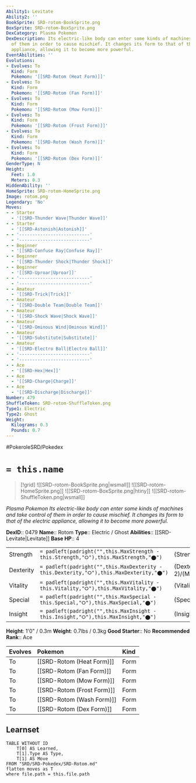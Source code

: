 ```yaml
---
Ability1: Levitate
Ability2: ''
BookSprite: SRD-rotom-BookSprite.png
BoxSprite: SRD-rotom-BoxSprite.png
DexCategory: Plasma Pokemon
DexDescription: Its electric-like body can enter some kinds of machines and take control
  of them in order to cause mischief. It changes its form to that of the electric
  appliance, allowing it to become more powerful.
EventAbilities: ''
Evolutions:
- Evolves: To
  Kind: Form
  Pokemon: '[[SRD-Rotom (Heat Form)]]'
- Evolves: To
  Kind: Form
  Pokemon: '[[SRD-Rotom (Fan Form)]]'
- Evolves: To
  Kind: Form
  Pokemon: '[[SRD-Rotom (Mow Form)]]'
- Evolves: To
  Kind: Form
  Pokemon: '[[SRD-Rotom (Frost Form)]]'
- Evolves: To
  Kind: Form
  Pokemon: '[[SRD-Rotom (Wash Form)]]'
- Evolves: To
  Kind: Form
  Pokemon: '[[SRD-Rotom (Dex Form)]]'
GenderType: N
Height:
  Feet: 1.0
  Meters: 0.3
HiddenAbility: ''
HomeSprite: SRD-rotom-HomeSprite.png
Image: rotom.png
Legendary: 'No'
Moves:
- - Starter
  - '[[SRD-Thunder Wave|Thunder Wave]]'
- - Starter
  - '[[SRD-Astonish|Astonish]]'
- - '---------------------------'
  - '---------------------------'
- - Beginner
  - '[[SRD-Confuse Ray|Confuse Ray]]'
- - Beginner
  - '[[SRD-Thunder Shock|Thunder Shock]]'
- - Beginner
  - '[[SRD-Uproar|Uproar]]'
- - '---------------------------'
  - '---------------------------'
- - Amateur
  - '[[SRD-Trick|Trick]]'
- - Amateur
  - '[[SRD-Double Team|Double Team]]'
- - Amateur
  - '[[SRD-Shock Wave|Shock Wave]]'
- - Amateur
  - '[[SRD-Ominous Wind|Ominous Wind]]'
- - Amateur
  - '[[SRD-Substitute|Substitute]]'
- - Amateur
  - '[[SRD-Electro Ball|Electro Ball]]'
- - '---------------------------'
  - '---------------------------'
- - Ace
  - '[[SRD-Hex|Hex]]'
- - Ace
  - '[[SRD-Charge|Charge]]'
- - Ace
  - '[[SRD-Discharge|Discharge]]'
Number: 479
ShuffleToken: SRD-rotom-ShuffleToken.png
Type1: Electric
Type2: Ghost
Weight:
  Kilograms: 0.3
  Pounds: 0.7
---
```


#PokeroleSRD/Pokedex

# `= this.name`

> [!grid]
> ![[SRD-rotom-BookSprite.png|wsmall]]
> ![[SRD-rotom-HomeSprite.png]]
> ![[SRD-rotom-BoxSprite.png|htiny]]
> ![[SRD-rotom-ShuffleToken.png|wsmall]]


*Plasma Pokemon*
*Its electric-like body can enter some kinds of machines and take control of them in order to cause mischief. It changes its form to that of the electric appliance, allowing it to become more powerful.*

**DexID**:: 0479
**Name**:: Rotom
**Type**:: Electric / Ghost
**Abilities**:: [[SRD-Levitate|Levitate]]
**Base HP**:: 4

|           |                                                                                        |                                          |
| --------- | -------------------------------------------------------------------------------------- | ---------------------------------------- |
| Strength  | `= padleft(padright("",this.MaxStrength - this.Strength,"⭘"),this.MaxStrength,"⬤")`    | (Strength::2)/(MaxStrength::4)   |
| Dexterity | `= padleft(padright("",this.MaxDexterity - this.Dexterity,"⭘"),this.MaxDexterity,"⬤")` | (Dexterity:: 2)/(MaxDexterity::5) |
| Vitality  | `= padleft(padright("",this.MaxVitality - this.Vitality,"⭘"),this.MaxVitality,"⬤")`    | (Vitality::2)/(MaxVitality::5)   |
| Special   | `= padleft(padright("",this.MaxSpecial - this.Special,"⭘"),this.MaxSpecial,"⬤")`       | (Special::3)/(MaxSpecial::6)     |
| Insight   | `= padleft(padright("",this.MaxInsight - this.Insight,"⭘"),this.MaxInsight,"⬤")`       | (Insight::2)/(MaxInsight::5)     |

**Height**: 1'0" / 0.3m
**Weight**: 0.7lbs / 0.3kg
**Good Starter**:: No
**Recommended Rank**:: Ace

| Evolves   | Pokemon                    | Kind   |
|:----------|:---------------------------|:-------|
| To        | [[SRD-Rotom (Heat Form)]]  | Form   |
| To        | [[SRD-Rotom (Fan Form)]]   | Form   |
| To        | [[SRD-Rotom (Mow Form)]]   | Form   |
| To        | [[SRD-Rotom (Frost Form)]] | Form   |
| To        | [[SRD-Rotom (Wash Form)]]  | Form   |
| To        | [[SRD-Rotom (Dex Form)]]   | Form   |

## Learnset

```dataview
TABLE WITHOUT ID
    T[0] AS Learned,
    T[1].Type AS Type,
    T[1] AS Move
FROM "SRD/SRD-Pokedex/SRD-Rotom.md"
flatten moves as T
where file.path = this.file.path
```
